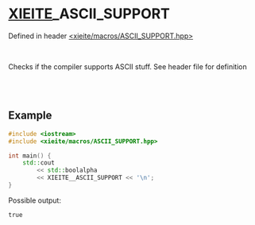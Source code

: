 # [XIEITE](../macros.md)\_ASCII\_SUPPORT
Defined in header [<xieite/macros/ASCII_SUPPORT.hpp>](../../include/xieite/macros/ASCII_SUPPORT.hpp)

<br/>

Checks if the compiler supports ASCII stuff. See header file for definition

<br/><br/>

## Example
```cpp
#include <iostream>
#include <xieite/macros/ASCII_SUPPORT.hpp>

int main() {
	std::cout
		<< std::boolalpha
		<< XIEITE__ASCII_SUPPORT << '\n';
}
```
Possible output:
```
true
```

